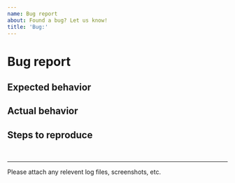 ```yaml
---
name: Bug report
about: Found a bug? Let us know!
title: 'Bug:'
---
```


# Bug report

## Expected behavior

## Actual behavior

## Steps to reproduce

<br>

***

Please attach any relevent log files, screenshots, etc.